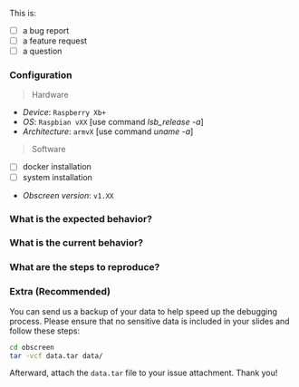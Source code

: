 This is:

- [ ] a bug report
- [ ] a feature request
- [ ] a question

### Configuration
> Hardware
- *Device*: `Raspberry Xb+`
- *OS*: `Raspbian vXX` [use command *lsb_release -a*]
- *Architecture*: `armvX` [use command *uname -a*]

> Software
- [ ] docker installation
- [ ] system installation
- *Obscreen version*: `v1.XX`


### What is the expected behavior?


### What is the current behavior?


### What are the steps to reproduce?


### Extra (Recommended)
You can send us a backup of your data to help speed up the debugging process. Please ensure that no sensitive data is included in your slides and follow these steps:
```bash
cd obscreen
tar -vcf data.tar data/
```
Afterward, attach the `data.tar` file to your issue attachment. Thank you!








